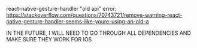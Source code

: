 react-native-gesture-handler "old api" error: https://stackoverflow.com/questions/70743721/remove-warning-react-native-gesture-handler-seems-like-youre-using-an-old-a



IN THE FUTURE, I WILL NEED TO GO THROUGH ALL DEPENDENCIES AND MAKE SURE THEY WORK FOR IOS